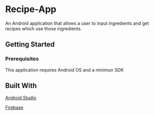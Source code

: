 # Recipe-App
An Android application that allows a user to input ingredients and get recipes which use those ingredients.
## Getting Started
### Prerequisites
This application requires Android OS and a minimun SDK 

## Built With

[Android Studio](https://developer.android.com/studio/index.html)

[Firebase](https://firebase.google.com/)

